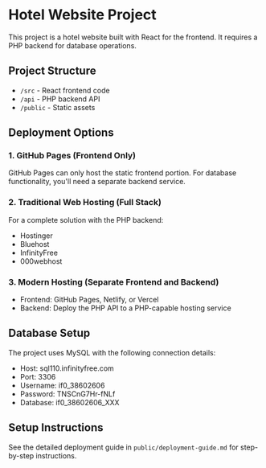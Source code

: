 
# Hotel Website Project

This project is a hotel website built with React for the frontend. It requires a PHP backend for database operations.

## Project Structure

- `/src` - React frontend code
- `/api` - PHP backend API
- `/public` - Static assets

## Deployment Options

### 1. GitHub Pages (Frontend Only)

GitHub Pages can only host the static frontend portion. For database functionality, you'll need a separate backend service.

### 2. Traditional Web Hosting (Full Stack)

For a complete solution with the PHP backend:

- Hostinger
- Bluehost
- InfinityFree
- 000webhost

### 3. Modern Hosting (Separate Frontend and Backend)

- Frontend: GitHub Pages, Netlify, or Vercel
- Backend: Deploy the PHP API to a PHP-capable hosting service

## Database Setup

The project uses MySQL with the following connection details:

- Host: sql110.infinityfree.com
- Port: 3306
- Username: if0_38602606
- Password: TNSCnG7Hr-fNLf
- Database: if0_38602606_XXX

## Setup Instructions

See the detailed deployment guide in `public/deployment-guide.md` for step-by-step instructions.
